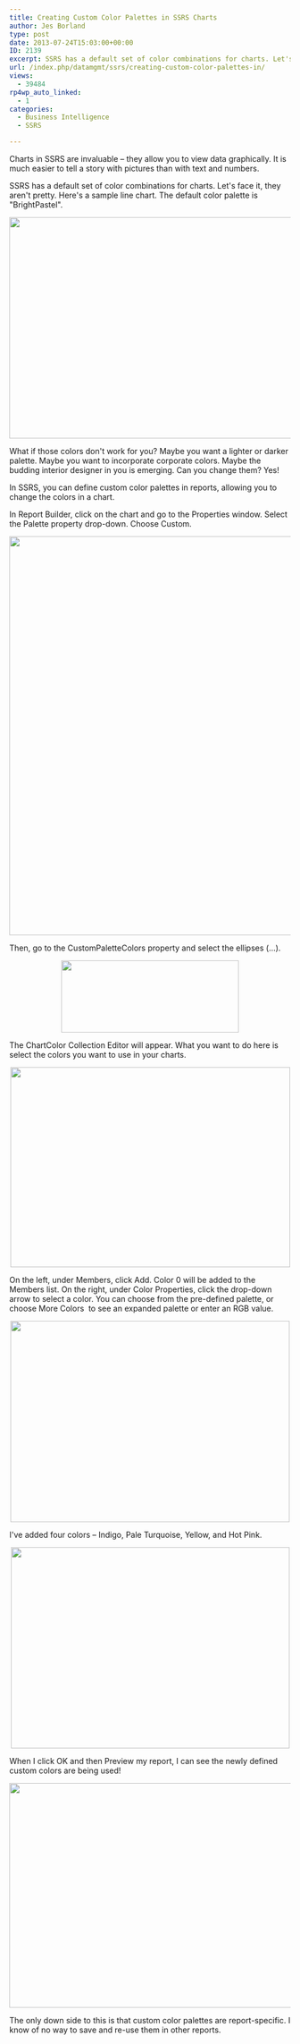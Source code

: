 ```yaml
---
title: Creating Custom Color Palettes in SSRS Charts
author: Jes Borland
type: post
date: 2013-07-24T15:03:00+00:00
ID: 2139
excerpt: SSRS has a default set of color combinations for charts. Let's face it, they aren't pretty.
url: /index.php/datamgmt/ssrs/creating-custom-color-palettes-in/
views:
  - 39484
rp4wp_auto_linked:
  - 1
categories:
  - Business Intelligence
  - SSRS

---
```

Charts in SSRS are invaluable – they allow you to view data graphically. It is much easier to tell a story with pictures than with text and numbers.

SSRS has a default set of color combinations for charts. Let's face it, they aren't pretty. Here's a sample line chart. The default color palette is "BrightPastel".

<p style="text-align: center;">
  <img src="/wp-content/uploads/users/grrlgeek/custom color 1.png?mtime=1374677952" alt="" width="692" height="396" />
</p>

What if those colors don't work for you? Maybe you want a lighter or darker palette. Maybe you want to incorporate corporate colors. Maybe the budding interior designer in you is emerging. Can you change them? Yes!

In SSRS, you can define custom color palettes in reports, allowing you to change the colors in a chart.

In Report Builder, click on the chart and go to the Properties window. Select the Palette property drop-down. Choose Custom.

<p style="text-align: center;">
  <img src="/wp-content/uploads/users/grrlgeek/custom color 2.png?mtime=1374677952" alt="" width="1239" height="714" />
</p>

Then, go to the CustomPaletteColors property and select the ellipses (...).

<p style="text-align: center;">
  <img src="/wp-content/uploads/users/grrlgeek/custom color 3.png?mtime=1374677952" alt="" width="318" height="129" />
</p>

The ChartColor Collection Editor will appear. What you want to do here is select the colors you want to use in your charts.

<p style="text-align: center;">
  <img src="/wp-content/uploads/users/grrlgeek/custom color 4.png?mtime=1374677953" alt="" width="501" height="358" />
</p>

On the left, under Members, click Add. Color 0 will be added to the Members list. On the right, under Color Properties, click the drop-down arrow to select a color. You can choose from the pre-defined palette, or choose More Colors  to see an expanded palette or enter an RGB value.

<p style="text-align: center;">
  <img src="/wp-content/uploads/users/grrlgeek/custom color 5.png?mtime=1374677953" alt="" width="500" height="360" />
</p>

I've added four colors – Indigo, Pale Turquoise, Yellow, and Hot Pink.

<p style="text-align: center;">
  <img src="/wp-content/uploads/users/grrlgeek/custom color 6.png?mtime=1374677953" alt="" width="499" height="360" />
</p>

When I click OK and then Preview my report, I can see the newly defined custom colors are being used!

<p style="text-align: center;">
  <img src="/wp-content/uploads/users/grrlgeek/custom color 7.png?mtime=1374677953" alt="" width="714" height="402" />
</p>

The only down side to this is that custom color palettes are report-specific. I know of no way to save and re-use them in other reports.